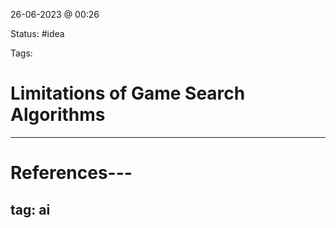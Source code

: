 26-06-2023 @ 00:26

Status: #idea

Tags:

# Limitations of Game Search Algorithms


---
# References---
tag: ai
---
